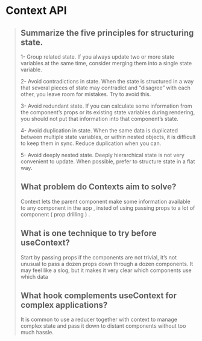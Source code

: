 # Context API
> ## Summarize the five principles for structuring state.
>
> 1- Group related state. If you always update two or more state variables at the same time, consider merging them into a single state variable.
> 
> 2- Avoid contradictions in state. When the state is structured in a way that several pieces of state may contradict and “disagree” with each other, you leave room for mistakes. Try to avoid this.
> 
> 3- Avoid redundant state. If you can calculate some information from the component’s props or its existing state variables during rendering, you should not put that information into that component’s state.
> 
> 4- Avoid duplication in state. When the same data is duplicated between multiple state variables, or within nested objects, it is difficult to keep them in sync. Reduce duplication when you can.
> 
> 5- Avoid deeply nested state. Deeply hierarchical state is not very convenient to update. When possible, prefer to structure state in a flat way.
> 
> ## What problem do Contexts aim to solve?
>
> Context lets the parent component make some information available to any component in the app , insted of using passing props to a lot of component ( prop drilling ) . 
>
> ## What is one technique to try before useContext?
>
> Start by passing props if the components are not trivial, it’s not unusual to pass a dozen props down through a dozen components.
> It may feel like a slog, but it makes it very clear which components use which data
> 
> ## What hook complements useContext for complex applications?
>
> It is common to use a reducer together with context to manage complex state and pass it down to distant components without too much hassle.
